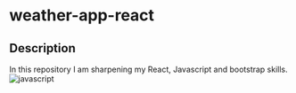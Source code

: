 # weather-app-react

## Description
In this repository I am sharpening my React, Javascript and bootstrap skills.
![javascript](https://upload.wikimedia.org/wikipedia/commons/9/99/Unofficial_JavaScript_logo_2.svg)
